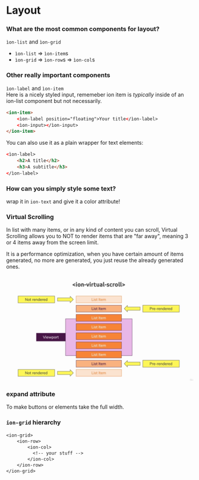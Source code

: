 # Layout

### What are the most common components for layout?
`ìon-list` and `ìon-grid`
* `ìon-list` => `ìon-item`s
* `ìon-grid` => `ìon-row`s => `ìon-col`s


### Other really important components
`ìon-label` and `ìon-item`  
Here is a nicely styled input, rememeber ion item is *typically* 
inside of an ion-list component but not necessarily.
```html
<ion-item>
    <ìon-label position="floating">Your title</ìon-label>
    <ìon-input></ìon-input>
</ion-item>
```

You can also use it as a plain wrapper for text elements:
```html
<ìon-label>
    <h2>A title</h2>
    <h3>A subtitle</h3>
</ìon-label>
```

### How can you simply style some text?
wrap it in `ion-text` and give it a color attribute!

### Virtual Scrolling
In list with many items, or in any kind of content you can scroll,
Virtual Scrolling allows you to NOT to render items that are "far away", 
meaning 3 or 4 items away from the screen limit.

It is a performance optimization, when you have certain amount of items
generated, no more are generated, you just reuse the already generated ones.  

![Virtual Scrolling](./img/Virtual%20Scrolling.png)

### expand attribute
To make buttons or elements take the full width.

### `ion-grid` hierarchy
```angular2html
<ion-grid>
    <ion-row>
        <ion-col>
          <!-- your stuff -->
        </ion-col>
    </ion-row>
</ion-grid>
```
